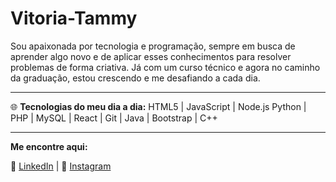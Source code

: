# **Vitoria-Tammy**
Sou apaixonada por tecnologia e programação, sempre em busca de aprender algo novo e de aplicar esses conhecimentos para resolver problemas de forma criativa. Já com um curso técnico e agora no caminho da graduação, estou crescendo e me desafiando a cada dia.

---

🌐 **Tecnologias do meu dia a dia:**
HTML5 | JavaScript | Node.js
Python | PHP | MySQL | React | 
Git | Java | Bootstrap | C++

---

**Me encontre aqui:**

🔗 [LinkedIn](https://www.linkedin.com/in/vit%C3%B3ria-tammy-49494a265?utm_source=share&utm_campaign=share_via&utm_content=profile&utm_medium=android_app) | 📸 [Instagram](https://www.instagram.com/vitammy_?igsh=d2VhMGN1Zmp3N2wz)
